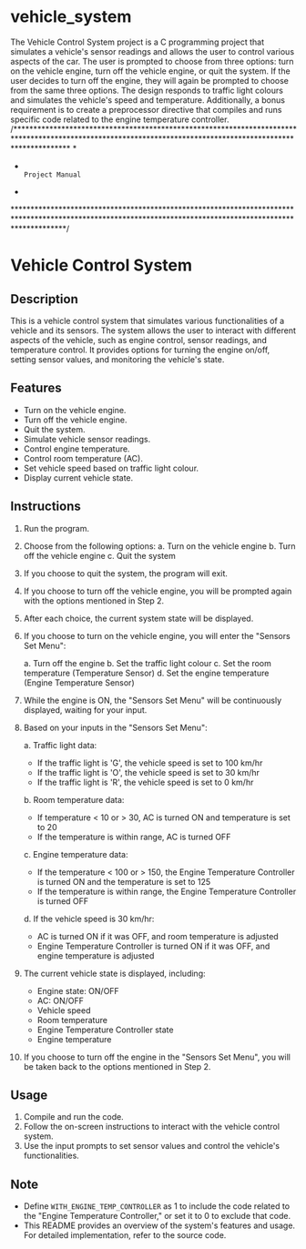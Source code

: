 # vehicle_system
The Vehicle Control System project is a C programming project that simulates a vehicle's sensor readings and allows the user to control various aspects of the car. The user is prompted to choose from three options: turn on the vehicle engine, turn off the vehicle engine, or quit the system. If the user decides to turn off the engine, they will again be prompted to choose from the same three options. The design responds to traffic light colours and simulates the vehicle's speed and temperature. Additionally, a bonus requirement is to create a preprocessor directive that compiles and runs specific code related to the engine temperature controller.
/*************************************************************************************************************************************************************
*
*                                                                  Project Manual
*  
************************************************************************************************************************************************************/

# Vehicle Control System

## Description

This is a vehicle control system that simulates various functionalities of a vehicle and its sensors. The system allows the user to interact with different aspects of the vehicle, such as engine control, sensor readings, and temperature control. It provides options for turning the engine on/off, setting sensor values, and monitoring the vehicle's state.

## Features

- Turn on the vehicle engine.
- Turn off the vehicle engine.
- Quit the system.
- Simulate vehicle sensor readings.
- Control engine temperature.
- Control room temperature (AC).
- Set vehicle speed based on traffic light colour.
- Display current vehicle state.

## Instructions

1. Run the program.
2. Choose from the following options:
   a. Turn on the vehicle engine
   b. Turn off the vehicle engine
   c. Quit the system

3. If you choose to quit the system, the program will exit.

4. If you choose to turn off the vehicle engine, you will be prompted again with the options mentioned in Step 2.

5. After each choice, the current system state will be displayed.

6. If you choose to turn on the vehicle engine, you will enter the "Sensors Set Menu":

   a. Turn off the engine
   b. Set the traffic light colour
   c. Set the room temperature (Temperature Sensor)
   d. Set the engine temperature (Engine Temperature Sensor)

7. While the engine is ON, the "Sensors Set Menu" will be continuously displayed, waiting for your input.

8. Based on your inputs in the "Sensors Set Menu":

   a. Traffic light data:
      - If the traffic light is 'G', the vehicle speed is set to 100 km/hr
      - If the traffic light is 'O', the vehicle speed is set to 30 km/hr
      - If the traffic light is 'R', the vehicle speed is set to 0 km/hr

   b. Room temperature data:
      - If temperature < 10 or > 30, AC is turned ON and temperature is set to 20
      - If the temperature is within range, AC is turned OFF

   c. Engine temperature data:
      - If the temperature < 100 or > 150, the Engine Temperature Controller is turned ON and the temperature is set to 125
      - If the temperature is within range, the Engine Temperature Controller is turned OFF

   d. If the vehicle speed is 30 km/hr:
      - AC is turned ON if it was OFF, and room temperature is adjusted
      - Engine Temperature Controller is turned ON if it was OFF, and engine temperature is adjusted

9. The current vehicle state is displayed, including:
   - Engine state: ON/OFF
   - AC: ON/OFF
   - Vehicle speed
   - Room temperature
   - Engine Temperature Controller state
   - Engine temperature

10. If you choose to turn off the engine in the "Sensors Set Menu", you will be taken back to the options mentioned in Step 2.

## Usage

1. Compile and run the code.
2. Follow the on-screen instructions to interact with the vehicle control system.
3. Use the input prompts to set sensor values and control the vehicle's functionalities.

## Note

- Define `WITH_ENGINE_TEMP_CONTROLLER` as 1 to include the code related to the "Engine Temperature Controller," or set it to 0 to exclude that code.
- This README provides an overview of the system's features and usage. For detailed implementation, refer to the source code.
